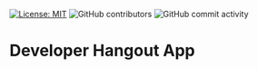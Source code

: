 [![License: MIT](https://img.shields.io/badge/License-MIT-yellow.svg)](https://opensource.org/licenses/MIT) ![GitHub contributors](https://img.shields.io/github/contributors/developerhangout/deployBundle.svg) ![GitHub commit activity](https://img.shields.io/github/commit-activity/m/developerhangout/deployBundle.svg)

# Developer Hangout App
